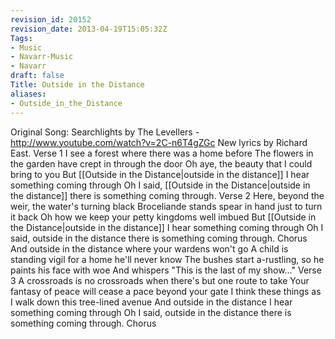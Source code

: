 ```yaml
---
revision_id: 20152
revision_date: 2013-04-19T15:05:32Z
Tags:
- Music
- Navarr-Music
- Navarr
draft: false
Title: Outside in the Distance
aliases:
- Outside_in_the_Distance
---
```

Original Song: Searchlights by The Levellers - http://www.youtube.com/watch?v=2C-n6T4gZGc
New lyrics by Richard East.
Verse 1
I see a forest where there was a home before
The flowers in the garden have crept in through the door
Oh aye, the beauty that I could bring to you
But [[Outside in the Distance|outside in the distance]] I hear something coming through
Oh I said, [[Outside in the Distance|outside in the distance]] there is something coming through.
Verse 2
Here, beyond the weir, the water's turning black
Broceliande stands spear in hand just to turn it back
Oh how we keep your petty kingdoms well imbued
But [[Outside in the Distance|outside in the distance]] I hear something coming through
Oh I said, outside in the distance there is something coming through.
Chorus
And outside in the distance where your wardens won't go
A child is standing vigil for a home he'll never know
The bushes start a-rustling, so he paints his face with woe
And whispers "This is the last of my show..."
Verse 3
A crossroads is no crossroads when there's but one route to take
Your fantasy of peace will cease a pace beyond your gate
I think these things as I walk down this tree-lined avenue
And outside in the distance I hear something coming through
Oh I said, outside in the distance there is something coming through.
Chorus